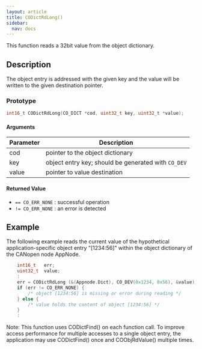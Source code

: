 ```yaml
---
layout: article
title: CODictRdLong()
sidebar:
  nav: docs
---
```


This function reads a 32bit value from the object dictionary.

<!--more-->

## Description

The object entry is addressed with the given key and the value will be written to the given destination pointer.

### Prototype

```c
int16_t CODictRdLong(CO_DICT *cod, uint32_t key, uint32_t *value);
```

#### Arguments

| Parameter | Description |
| --- | --- |
| cod | pointer to the object dictionary |
| key | object entry key; should be generated with `CO_DEV` |
| value | pointer to value destination |

#### Returned Value

- `== CO_ERR_NONE` : successful operation
- `!= CO_ERR_NONE` : an error is detected

## Example

The following example reads the current value of the hypothetical application-specific object entry "[1234:56]" within the object dictionary of the CANopen node AppNode.

```c
    int16_t   err;
    uint32_t  value;
    :
    err = CODictRdLong (&(Appnode.Dict), CO_DEV(0x1234, 0x56), &value);
    if (err != CO_ERR_NONE) {
        /* object [1234:56] is missing or error during reading */
    } else {
        /* value holds the content of object [1234:56] */
    }
    :
```

Note: This function uses CODictFind() on each function call. To improve access performance for multiple accesses to a single object entry, the application may use CODictFind() once and COObjRdValue() multiple times.
